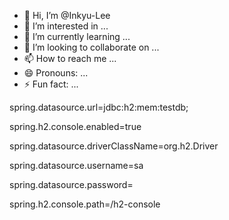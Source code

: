 - 👋 Hi, I’m @Inkyu-Lee
- 👀 I’m interested in ...
- 🌱 I’m currently learning ...
- 💞️ I’m looking to collaborate on ...
- 📫 How to reach me ...
- 😄 Pronouns: ...
- ⚡ Fun fact: ...

<!---
Inkyu-Lee/Inkyu-Lee is a ✨ special ✨ repository because its `README.md` (this file) appears on your GitHub profile.
You can click the Preview link to take a look at your changes.
--->
spring.datasource.url=jdbc:h2:mem:testdb;

spring.h2.console.enabled=true

spring.datasource.driverClassName=org.h2.Driver

spring.datasource.username=sa

spring.datasource.password=

spring.h2.console.path=/h2-console

